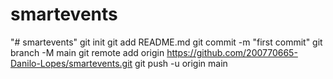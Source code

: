 # smartevents
"# smartevents"   git init  git add README.md  git commit -m "first commit"  git branch -M main  git remote add origin https://github.com/200770665-Danilo-Lopes/smartevents.git  git push -u origin main
